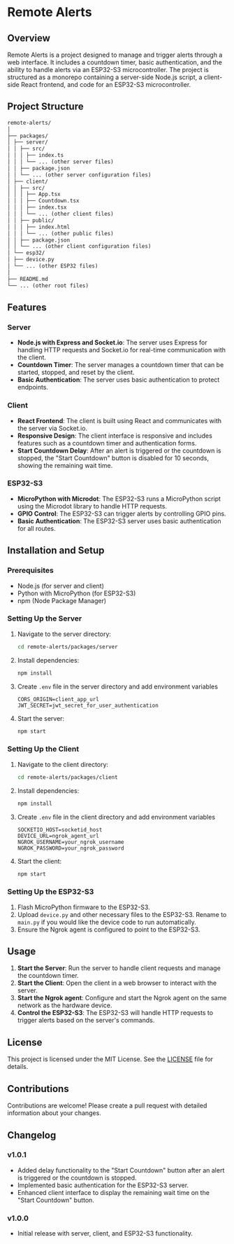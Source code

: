 # Remote Alerts

## Overview

Remote Alerts is a project designed to manage and trigger alerts through a web interface. It includes a countdown timer, basic authentication, and the ability to handle alerts via an ESP32-S3 microcontroller. The project is structured as a monorepo containing a server-side Node.js script, a client-side React frontend, and code for an ESP32-S3 microcontroller.

## Project Structure

```markdown
remote-alerts/
│
├── packages/
│ ├── server/
│ │ ├── src/
│ │ │ ├── index.ts
│ │ │ └── ... (other server files)
│ │ ├── package.json
│ │ └── ... (other server configuration files)
│ ├── client/
│ │ ├── src/
│ │ │ ├── App.tsx
│ │ │ ├── Countdown.tsx
│ │ │ ├── index.tsx
│ │ │ └── ... (other client files)
│ │ ├── public/
│ │ │ ├── index.html
│ │ │ └── ... (other public files)
│ │ ├── package.json
│ │ └── ... (other client configuration files)
│ └── esp32/
│ ├── device.py
│ └── ... (other ESP32 files)
│
├── README.md
└── ... (other root files)
```

## Features

### Server

- **Node.js with Express and Socket.io**: The server uses Express for handling HTTP requests and Socket.io for real-time communication with the client.
- **Countdown Timer**: The server manages a countdown timer that can be started, stopped, and reset by the client.
- **Basic Authentication**: The server uses basic authentication to protect endpoints.

### Client

- **React Frontend**: The client is built using React and communicates with the server via Socket.io.
- **Responsive Design**: The client interface is responsive and includes features such as a countdown timer and authentication forms.
- **Start Countdown Delay**: After an alert is triggered or the countdown is stopped, the "Start Countdown" button is disabled for 10 seconds, showing the remaining wait time.

### ESP32-S3

- **MicroPython with Microdot**: The ESP32-S3 runs a MicroPython script using the Microdot library to handle HTTP requests.
- **GPIO Control**: The ESP32-S3 can trigger alerts by controlling GPIO pins.
- **Basic Authentication**: The ESP32-S3 server uses basic authentication for all routes.

## Installation and Setup

### Prerequisites

- Node.js (for server and client)
- Python with MicroPython (for ESP32-S3)
- npm (Node Package Manager)

### Setting Up the Server

1. Navigate to the server directory:

   ```bash
   cd remote-alerts/packages/server
   ```

2. Install dependencies:

   ```bash
   npm install
   ```

3. Create `.env` file in the server directory and add environment variables

   ```
   CORS_ORIGIN=client_app_url
   JWT_SECRET=jwt_secret_for_user_authentication
   ```

4. Start the server:
   ```bash
   npm start
   ```

### Setting Up the Client

1. Navigate to the client directory:

   ```bash
   cd remote-alerts/packages/client
   ```

2. Install dependencies:

   ```bash
   npm install
   ```

3. Create `.env` file in the client directory and add environment variables

   ```
   SOCKETIO_HOST=socketid_host
   DEVICE_URL=ngrok_agent_url
   NGROK_USERNAME=your_ngrok_username
   NGROK_PASSWORD=your_ngrok_password
   ```

4. Start the client:
   ```bash
   npm start
   ```

### Setting Up the ESP32-S3

1. Flash MicroPython firmware to the ESP32-S3.
2. Upload `device.py` and other necessary files to the ESP32-S3. Rename to `main.py` if you would like the device code to run automatically.
3. Ensure the Ngrok agent is configured to point to the ESP32-S3.

## Usage

1. **Start the Server**: Run the server to handle client requests and manage the countdown timer.
2. **Start the Client**: Open the client in a web browser to interact with the server.
3. **Start the Ngrok agent**: Configure and start the Ngrok agent on the same network as the hardware device.
4. **Control the ESP32-S3**: The ESP32-S3 will handle HTTP requests to trigger alerts based on the server's commands.

## License

This project is licensed under the MIT License. See the [LICENSE](LICENSE) file for details.

## Contributions

Contributions are welcome! Please create a pull request with detailed information about your changes.

## Changelog

### v1.0.1

- Added delay functionality to the "Start Countdown" button after an alert is triggered or the countdown is stopped.
- Implemented basic authentication for the ESP32-S3 server.
- Enhanced client interface to display the remaining wait time on the "Start Countdown" button.

### v1.0.0

- Initial release with server, client, and ESP32-S3 functionality.
